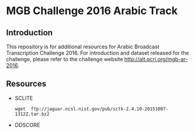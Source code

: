 MGB Challenge 2016 Arabic Track
====

## Introduction ##

This repository is for additional resources for Arabic Broadcast Transcription Challenge 2016. For introduction and dataset released for the challenge, please refer to the challenge website http://alt.qcri.org/mgb-ar-2016.

## Resources ##

* SCLITE

  `wget  ftp://jaguar.ncsl.nist.gov/pub/sctk-2.4.10-20151007-1312Z.tar.bz2`

* DDSCORE
